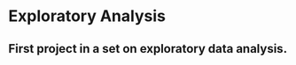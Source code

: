 Exploratory Analysis
=======================

## First project in a set on exploratory data analysis.
